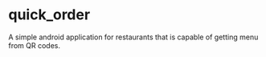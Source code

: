# quick_order
A simple android application for restaurants that is capable of getting menu from QR codes.
